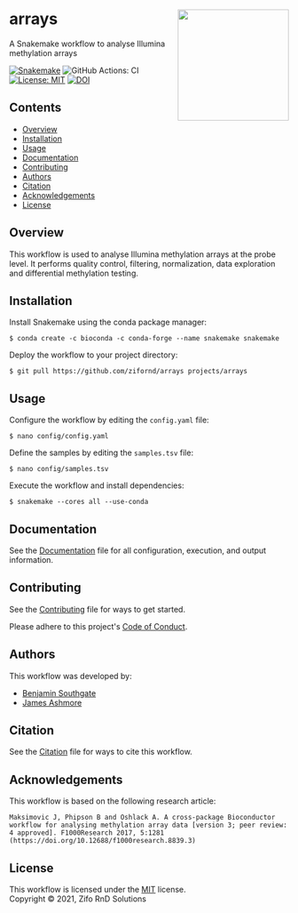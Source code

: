 # arrays <img align="right" width="200" src="images/roundel.png">

A Snakemake workflow to analyse Illumina methylation arrays

[![Snakemake](https://img.shields.io/badge/snakemake-≥6.3.0-brightgreen.svg)](https://snakemake.github.io)
![GitHub Actions: CI](https://github.com/zifornd/arrays/actions/workflows/main.yml/badge.svg)
[![License: MIT](https://img.shields.io/badge/License-MIT-brightgreen.svg)](https://opensource.org/licenses/MIT)
[![DOI](https://zenodo.org/badge/413935149.svg)](https://zenodo.org/badge/latestdoi/413935149)

## Contents

* [Overview](#overview)
* [Installation](#installation)
* [Usage](#usage)
* [Documentation](#documentation)
* [Contributing](#contributing)
* [Authors](#authors)
* [Citation](#citation)
* [Acknowledgements](#acknowledgements)
* [License](#license)

## Overview

This workflow is used to analyse Illumina methylation arrays at the probe level. It performs quality control, filtering, normalization, data exploration and differential methylation testing.

## Installation

Install Snakemake using the conda package manager:

```console
$ conda create -c bioconda -c conda-forge --name snakemake snakemake
```

Deploy the workflow to your project directory:

```console
$ git pull https://github.com/zifornd/arrays projects/arrays
```

## Usage

Configure the workflow by editing the `config.yaml` file:

```console
$ nano config/config.yaml
```

Define the samples by editing the `samples.tsv` file:

```console
$ nano config/samples.tsv
```

Execute the workflow and install dependencies:

```console
$ snakemake --cores all --use-conda 
```

## Documentation

See the [Documentation](workflow/documentation.md) file for all configuration, execution, and output information.

## Contributing

See the [Contributing](CONTRIBUTING.md) file for ways to get started.

Please adhere to this project's [Code of Conduct](CODE_OF_CONDUCT.md).

## Authors

This workflow was developed by:

- [Benjamin Southgate](https://github.com/bensouthgate)
- [James Ashmore](https://github.com/jma1991)

## Citation

See the [Citation](CITATION.cff) file for ways to cite this workflow.

## Acknowledgements

This workflow is based on the following research article:

```
Maksimovic J, Phipson B and Oshlack A. A cross-package Bioconductor workflow for analysing methylation array data [version 3; peer review: 4 approved]. F1000Research 2017, 5:1281 (https://doi.org/10.12688/f1000research.8839.3)
```

## License

This workflow is licensed under the [MIT](LICENSE.md) license.  
Copyright &copy; 2021, Zifo RnD Solutions
